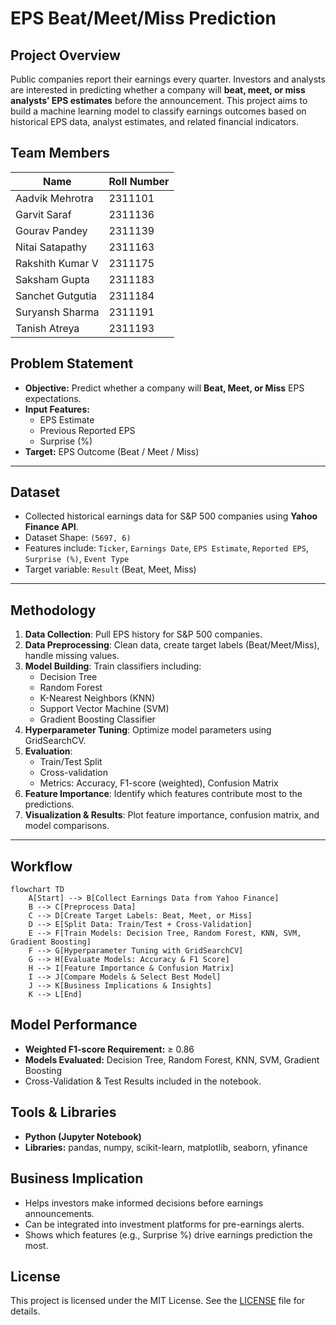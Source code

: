 # EPS Beat/Meet/Miss Prediction

## Project Overview
Public companies report their earnings every quarter. Investors and analysts are interested in predicting whether a company will **beat, meet, or miss analysts’ EPS estimates** before the announcement. This project aims to build a machine learning model to classify earnings outcomes based on historical EPS data, analyst estimates, and related financial indicators.

## Team Members
| Name                | Roll Number |
|---------------------|-------------|
| Aadvik Mehrotra     | 2311101     |
| Garvit Saraf        | 2311136     |
| Gourav Pandey       | 2311139     |
| Nitai Satapathy     | 2311163     |
| Rakshith Kumar V    | 2311175     |
| Saksham Gupta       | 2311183     |
| Sanchet Gutgutia    | 2311184     |
| Suryansh Sharma     | 2311191     |
| Tanish Atreya       | 2311193     |


## Problem Statement
- **Objective:** Predict whether a company will **Beat, Meet, or Miss** EPS expectations.
- **Input Features:** 
  - EPS Estimate
  - Previous Reported EPS
  - Surprise (%)  
- **Target:** EPS Outcome (Beat / Meet / Miss)
---

## Dataset
- Collected historical earnings data for S&P 500 companies using **Yahoo Finance API**.
- Dataset Shape: `(5697, 6)`  
- Features include: `Ticker`, `Earnings Date`, `EPS Estimate`, `Reported EPS`, `Surprise (%)`, `Event Type`
- Target variable: `Result` (Beat, Meet, Miss)

---

## Methodology
1. **Data Collection**: Pull EPS history for S&P 500 companies.
2. **Data Preprocessing**: Clean data, create target labels (Beat/Meet/Miss), handle missing values.
3. **Model Building**: Train classifiers including:
   - Decision Tree
   - Random Forest
   - K-Nearest Neighbors (KNN)
   - Support Vector Machine (SVM)
   - Gradient Boosting Classifier
4. **Hyperparameter Tuning**: Optimize model parameters using GridSearchCV.
5. **Evaluation**:
   - Train/Test Split
   - Cross-validation
   - Metrics: Accuracy, F1-score (weighted), Confusion Matrix
6. **Feature Importance**: Identify which features contribute most to the predictions.
7. **Visualization & Results**: Plot feature importance, confusion matrix, and model comparisons.

---

## Workflow
```mermaid
flowchart TD
    A[Start] --> B[Collect Earnings Data from Yahoo Finance]
    B --> C[Preprocess Data]
    C --> D[Create Target Labels: Beat, Meet, or Miss]
    D --> E[Split Data: Train/Test + Cross-Validation]
    E --> F[Train Models: Decision Tree, Random Forest, KNN, SVM, Gradient Boosting]
    F --> G[Hyperparameter Tuning with GridSearchCV]
    G --> H[Evaluate Models: Accuracy & F1 Score]
    H --> I[Feature Importance & Confusion Matrix]
    I --> J[Compare Models & Select Best Model]
    J --> K[Business Implications & Insights]
    K --> L[End]
```

## Model Performance

- **Weighted F1-score Requirement:** ≥ 0.86
- **Models Evaluated:** Decision Tree, Random Forest, KNN, SVM, Gradient Boosting
- Cross-Validation & Test Results included in the notebook.

## Tools & Libraries

- **Python (Jupyter Notebook)**
- **Libraries:** pandas, numpy, scikit-learn, matplotlib, seaborn, yfinance

## Business Implication

- Helps investors make informed decisions before earnings announcements.
- Can be integrated into investment platforms for pre-earnings alerts.
- Shows which features (e.g., Surprise %) drive earnings prediction the most.

## License

This project is licensed under the MIT License. See the [LICENSE](LICENSE) file for details.
